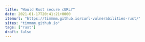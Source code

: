 ```yaml
---
title: "Would Rust secure cURL?"
date: 2021-01-17T20:41:21+0000
itemurl: "https://timmmm.github.io/curl-vulnerabilities-rust/"
sites: "timmmm.github.io"
tags: ["rust"]
draft: false
---
```

